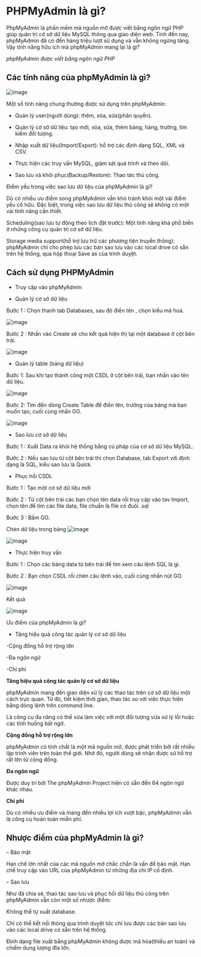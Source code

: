 # PHPMyAdmin là gì?

PhpMyAdmin là phần mềm mã nguồn mở được viết bằng ngôn ngữ PHP giúp quản trị cở sở dữ liệu MySQL thông qua giao diện web. Tính đến nay, phpMyAdmin đã có đến hàng triệu lượt sử dụng và vẫn không ngừng tăng. Vậy tính năng hữu ích mà phpMyAdmin mang lại là gì?



*phpMyAdmin được viết bằng ngôn ngữ PHP*


## Các tính năng của phpMyAdmin là gì?

![image](https://user-images.githubusercontent.com/62273292/160774929-f549f0eb-5649-4d5e-aa60-a152f3c76740.png)

Một số tính năng chung thường được sử dụng trên phpMyAdmin:

- Quản lý user(người dùng): thêm, xóa, sửa(phân quyền).

- Quản lý cơ sở dữ liệu: tạo mới, xóa, sửa, thêm bảng, hàng, trường, tìm kiếm đối tượng.
 
- Nhập xuất dữ liệu(Import/Export): hỗ trợ các định dạng SQL, XML và CSV.

- Thực hiện các truy vấn MySQL, giám sát quá trình và theo dõi.

- Sao lưu và khôi phục(Backup/Restore): Thao tác thủ công.

Điểm yếu trong việc sao lưu dữ liệu của phpMyAdmin là gì?

 
 Dù có nhiều ưu điểm song phpMyAdmin vẫn khó tránh khỏi một vài điểm yếu cố hữu. Đặc biệt, trong việc sao lưu dữ liệu thủ công sẽ không có một vài tính năng cần thiết.

Scheduling(sao lưu tự động theo lịch đặt trước): Một tính năng khá phổ biến ở những công cụ quản trị cơ sở dữ liệu.

Storage media support(hỗ trợ lưu trữ các phương tiện truyền thông): phpMyAdmin chỉ cho phép lưu các bản sao lưu vào các local drive có sẵn trên hệ thống, qua hộp thoại Save as của trình duyệt.
 
 ## Cách sử dụng PHPMyAdmin
 
- Truy cập vào phpMyAdmin

- Quản lý cơ sở dữ liệu

Bước 1 : Chọn thanh tab Databases, sau đó điền tên , chọn kiểu mã hoá.

![image](https://user-images.githubusercontent.com/97047640/173489584-ff687c50-8168-495d-9c5c-06a97e070a81.png)


Bước 2 : Nhấn vào Create sẽ cho kết quả hiện thị tại một database ở cột bên trái.

![image](https://user-images.githubusercontent.com/97047640/173489603-7d089b31-0122-42b6-af6e-9fd203084830.png)


- Quản lý table (bảng dữ liệu)

Bước 1: Sau khi tạo thành công một CSDL ở cột bên trái, bạn nhấn vào tên dữ liệu.

![image](https://user-images.githubusercontent.com/97047640/173489676-25bb5376-4f8e-4090-8f0c-1aa7668283db.png)

Bước 2: Tìm đến dòng Create Table để điền tên, trường của bảng mà bạn muốn tạo, cuối cùng nhấn GO.

![image](https://user-images.githubusercontent.com/97047640/173489918-a7cb635c-62e5-4ccd-9cf4-985afcce6c27.png)


- Sao lưu cơ sở dữ liệu

Bước 1 : Xuất Data ra khỏi hệ thống bằng cú pháp của cơ sở dữ liệu MySQL.


Bước 2 : Nếu sao lưu từ cột bên trái thì chọn Database, tab Export với định dạng là SQL, kiểu sao lưu là Quick.

- Phục hồi CSDL

Bước 1 : Tạo một cơ sở dữ liệu mới

Bước 2 : Từ cột bên trái các bạn chọn tên data rồi truy cập vào tav Import, chọn tên để tìm các file data, file chuẩn là file có đuôi .sql

Bước 3 : Bấm GO.
 
Chèn dữ liệu trong bảng
![image](https://user-images.githubusercontent.com/97047640/173491121-b9351b60-14ee-4a89-bf1b-dc3e1a03dc79.png)

![image](https://user-images.githubusercontent.com/97047640/173491163-69ea29f9-7a41-4319-9b38-4fb3eee418f4.png)


- Thực hiện truy vấn

Bước 1 : Chọn các bảng data từ bên trái để tìm xem câu lệnh SQL là gì.

Bước 2 : Bạn chọn CSDL rồi chèn câu lệnh vào, cuối cùng nhấn nút GO.

 ![image](https://user-images.githubusercontent.com/97047640/173491303-b3b8c37d-3beb-4eaa-8a88-693afb7b2172.png)

 Kết quả
 
![image](https://user-images.githubusercontent.com/97047640/173491337-a3de3bbe-a1f9-438f-afac-79196292b151.png)

 
 Ưu điểm của phpMyAdmin là gì?
 
- Tăng hiệu quả công tác quản lý cơ sở dữ liệu

-Cộng đồng hỗ trợ rộng lớn

-Đa ngôn ngữ

-Chi phí
 
 
 **Tăng hiệu quả công tác quản lý cơ sở dữ liệu**
 
 phpMyAdmin mang đến giao diện xử lý các thao tác trên cơ sở dữ liệu một cách trực quan. Từ đó, tiết kiệm thời gian, thao tác so với việc thực hiện bằng dòng lệnh trên command line.

Là công cụ đa năng có thể vừa làm việc với một đối tượng vừa xử lý lỗi hoặc các tính huống bất ngờ.

**Cộng đồng hỗ trợ rộng lớn**

phpMyAdmin có tính chất là một mã nguồn mở, được phát triển bởi rất nhiều lập trình viên trên toàn thế giới. Nhờ đó, người dùng sẽ nhận được sử hỗ trợ rất lớn từ cộng đồng.

**Đa ngôn ngữ**

Được duy trì bởi The phpMyAdmin Project hiện có sẵn đến 64 ngôn ngữ khác nhau.

**Chi phí**

Dù có nhiều ưu điểm và mang đến nhiều lợi ích vượt bậc, phpMyAdmin vẫn là công cụ hoàn toàn miễn phí.

## Nhược điểm của phpMyAdmin là gì?
 
 
 – Bảo mật
 
 Hạn chế lớn nhất của các mã nguồn mở chắc chắn là vấn đề bảo mật. Hạn chế truy cập vào URL của phpMyAdmin từ những địa chỉ IP cố định.
 
 – Sao lưu
 
 Như đã chia sẻ, thao tác sao lưu và phục hồi dữ liệu thủ công trên phpMyAdmin vẫn còn một số nhược điểm:

Không thể tự xuất database.

Chỉ có thể kết nối thông qua trình duyệt tức chỉ lưu được các bản sao lưu vào các local drive có sẵn trên hệ thống.

Định dạng file xuất bằng phpMyAdmin không được mã hóa(thiếu an toàn) và chiếm dung lượng đĩa lớn.
